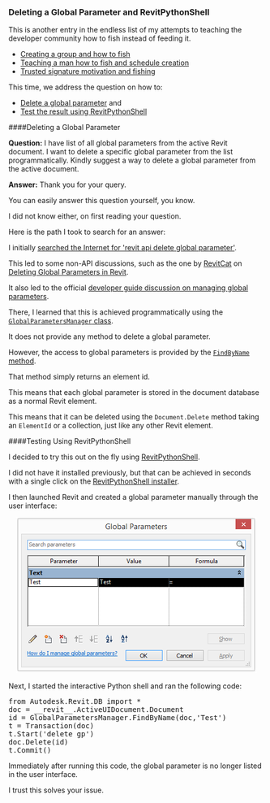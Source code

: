 <head>
<meta http-equiv="Content-Type" content="text/html; charset=utf-8">
<link rel="stylesheet" type="text/css" href="bc.css">
<!--
<script src="run_prettify.js" type="text/javascript"></script>
<script src="https://google-code-prettify.googlecode.com/svn/loader/run_prettify.js" type="text/javascript"></script>
-->
<script src="https://cdn.rawgit.com/google/code-prettify/master/loader/run_prettify.js" type="text/javascript"></script>
</head>

<!---

- 13580220 [Deletion of Global Parameters]

 #RevitAPI @AutodeskRevit #bim #dynamobim @AutodeskForge #ForgeDevCon 

I have list of all global parameters from the active Revit document. I want to delete a specific global parameter from the list programmatically. Kindly suggest a way to delete a global parameter from the active document...

--->

### Deleting a Global Parameter and RevitPythonShell

This is another entry in the endless list of my attempts to teaching the developer community how to fish instead of feeding it.

- [Creating a group and how to fish](http://thebuildingcoder.typepad.com/blog/2009/02/creating-a-group-and-how-to-fish.html)
- [Teaching a man how to fish and schedule creation](http://thebuildingcoder.typepad.com/blog/2014/07/teaching-a-man-how-to-fish-and-schedule-creation.html)
- [Trusted signature motivation and fishing](http://thebuildingcoder.typepad.com/blog/2016/09/trusted-signature-motivation-and-fishing.html)

This time, we address the question on how to:

- [Delete a global parameter](#2) and 
- [Test the result using RevitPythonShell](#3)

####<a name="2"></a>Deleting a Global Parameter

**Question:** I have list of all global parameters from the active Revit document. I want to delete a specific global parameter from the list programmatically. Kindly suggest a way to delete a global parameter from the active document.

**Answer:** Thank you for your query.

You can easily answer this question yourself, you know.

I did not know either, on first reading your question.

Here is the path I took to search for an answer:

I initially [searched the Internet for 'revit api delete global parameter'](https://duckduckgo.com/?q=revit+api+delete+global+parameter).

This led to some non-API discussions, such as the one
by [RevitCat](http://revitcat.blogspot.de) 
on [Deleting Global Parameters in Revit](http://revitcat.blogspot.de/2017/04/deleting-global-parameters-in-revit.html).

It also led to the official [developer guide discussion on managing global parameters](https://knowledge.autodesk.com/support/revit-products/getting-started/caas/CloudHelp/cloudhelp/2017/ENU/Revit-API/files/GUID-9FDC35A5-C054-46CA-B2DC-E20958FD197F-htm.html).

There, I learned that this is achieved programmatically using
the [`GlobalParametersManager` class](http://www.revitapidocs.com/2018.1/f3af05ec-1f0c-fe86-6708-0a211a40bcda.htm).

It does not provide any method to delete a global parameter.

However, the access to global parameters is provided by
the [`FindByName` method](http://www.revitapidocs.com/2018.1/7c7a7bd3-18e8-d9be-d9a7-66cd9ecdccc7.htm).

That method simply returns an element id.

This means that each global parameter is stored in the document database as a normal Revit element.

This means that it can be deleted using the `Document.Delete` method taking an `ElementId` or a collection, just like any other Revit element.

####<a name="3"></a>Testing Using RevitPythonShell

I decided to try this out on the fly
using [RevitPythonShell](https://github.com/architecture-building-systems/revitpythonshell).

I did not have it installed previously, but that can be achieved in seconds with a single click on
the [RevitPythonShell installer](https://github.com/architecture-building-systems/revitpythonshell#installation).

I then launched Revit and created a global parameter manually through the user interface:

<center>
<img src="img/global_parameter_01.png" alt="Global parameter" width="475"/>
</center>

Next, I started the interactive Python shell and ran the following code:

<pre class="prettyprint">
from Autodesk.Revit.DB import *
doc = __revit__.ActiveUIDocument.Document
id = GlobalParametersManager.FindByName(doc,'Test')
t = Transaction(doc)
t.Start('delete gp')
doc.Delete(id)
t.Commit()
</pre>

Immediately after running this code, the global parameter is no longer listed in the user interface.

I trust this solves your issue.

